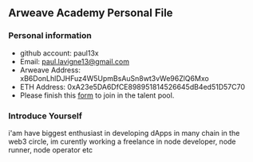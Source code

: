 ## Arweave Academy Personal File

### Personal information

- github account: paul13x
- Email: paul.lavigne13@gmail.com
- Arweave Address: xB6DonLhlDJHFuz4W5UpmBsAuSn8wt3vWe96ZlQ6Mxo
- ETH Address: 0xA23e5DA6DfCE898951814526645dB4ed51D57C70
- Please finish this [form](https://docs.google.com/forms/d/e/1FAIpQLSfWA5fIIcBgmRppm3jNz5vmf9Mai_QMVil-2pO4r7YKn_Zhtw/viewform?usp=sf_link) to join in the talent pool.

### Introduce Yourself
 i'am have biggest enthusiast in developing dApps in many chain in the web3 circle, im curently working a freelance in node developer, node runner, node operator etc
